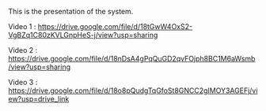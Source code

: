 This is the presentation of the system.

Video 1 : https://drive.google.com/file/d/18tGwW4OxS2-VgBZq1C80zKVLGnpHeS-j/view?usp=sharing

Video 2 : https://drive.google.com/file/d/18nDsA4gPqQuGD2qvFOjph8BC1M6aWsmb/view?usp=sharing

Video 3 : https://drive.google.com/file/d/18o8pQudgTqGfoSt8GNCC2gIMOY3AGEFj/view?usp=drive_link

